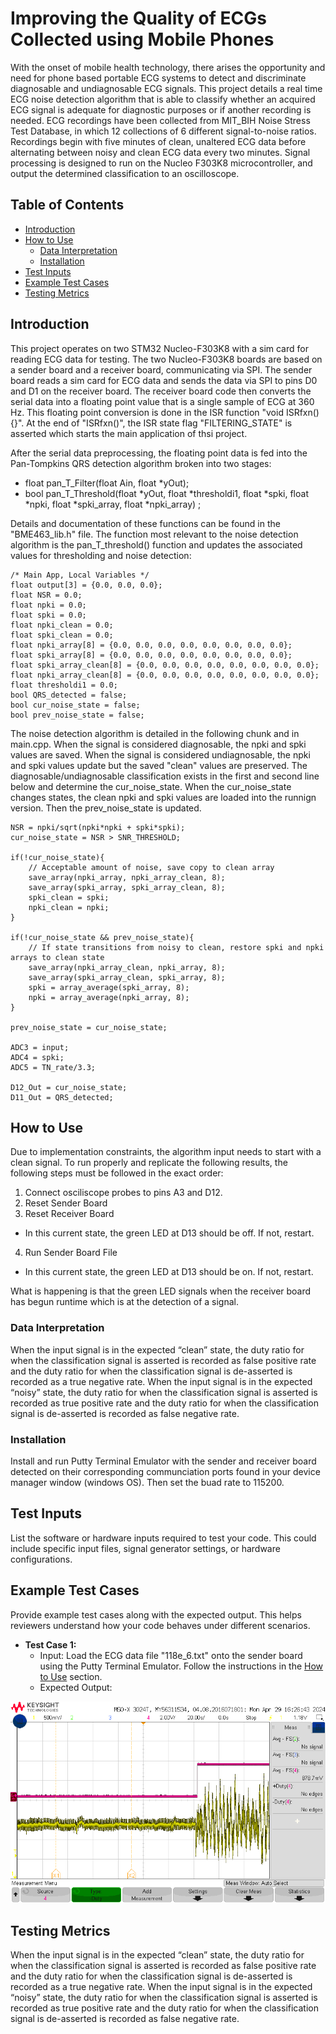 # Improving the Quality of ECGs Collected using Mobile Phones

With the onset of mobile health technology, there arises the opportunity and need for phone based portable ECG systems to detect and discriminate diagnosable and undiagnosable ECG signals. This project details a real time ECG noise detection algorithm that is able to classify whether an acquired ECG signal is adequate for diagnostic purposes or if another recording is needed. ECG recordings have been collected from MIT_BIH Noise Stress Test Database, in which 12 collections of 6 different signal-to-noise ratios. Recordings begin with five minutes of clean, unaltered ECG data before alternating between noisy and clean ECG data every two minutes. Signal processing is designed to run on the Nucleo F303K8 microcontroller, and output the determined classification to an oscilloscope.   

## Table of Contents

- [Introduction](#introduction)
- [How to Use](#how-to-use)
  - [Data Interpretation](#data-interpretation)
  - [Installation](#installation)
- [Test Inputs](#test-inputs)
- [Example Test Cases](#example-test-cases)
- [Testing Metrics](#testing-metrics)

## Introduction

This project operates on two STM32 Nucleo-F303K8 with a sim card for reading ECG data for testing.  The two Nucleo-F303K8 boards are based on a sender board and a receiver board, communicating via SPI. The sender board reads a sim card for ECG data and sends the data via SPI to pins D0 and D1 on the receiver board. The receiver board code then converts the serial data into a floating point value that is a single sample of ECG at 360 Hz. This floating point conversion is done in the ISR function "void ISRfxn(){}". At the end of "ISRfxn()", the ISR state flag "FILTERING_STATE" is asserted which starts the main application of thsi project.

After the serial data preprocessing, the floating point data is fed into the Pan-Tompkins QRS detection algorithm broken into two stages:
- float pan_T_Filter(float Ain, float *yOut);
- bool pan_T_Threshold(float *yOut, float *thresholdi1, float *spki, float *npki, float *spki_array, float *npki_array) ;

Details and documentation of these functions can be found in the "BME463_lib.h" file. The function most relevant to the noise detection algorithm is the pan_T_threshold() function and updates the associated values for thresholding and noise detection:

    /* Main App, Local Variables */ 
    float output[3] = {0.0, 0.0, 0.0};
    float NSR = 0.0;
    float npki = 0.0;
    float spki = 0.0;
    float npki_clean = 0.0;
    float spki_clean = 0.0;
    float npki_array[8] = {0.0, 0.0, 0.0, 0.0, 0.0, 0.0, 0.0, 0.0};
    float spki_array[8] = {0.0, 0.0, 0.0, 0.0, 0.0, 0.0, 0.0, 0.0};
    float spki_array_clean[8] = {0.0, 0.0, 0.0, 0.0, 0.0, 0.0, 0.0, 0.0};
    float npki_array_clean[8] = {0.0, 0.0, 0.0, 0.0, 0.0, 0.0, 0.0, 0.0};
    float thresholdi1 = 0.0;
    bool QRS_detected = false;
    bool cur_noise_state = false;
    bool prev_noise_state = false;

The noise detection algorithm is detailed in the following chunk and in main.cpp. When the signal is considered diagnosable, the npki and spki values are saved. When the signal is considered undiagnosable, the npki and spki values update but the saved "clean" values are preserved. The diagnosable/undiagnosable classification exists in the first and second line below and determine the cur_noise_state. When the cur_noise_state changes states, the clean npki and spki values are loaded into the runnign version. Then the prev_noise_state is updated. 

    NSR = npki/sqrt(npki*npki + spki*spki);
    cur_noise_state = NSR > SNR_THRESHOLD;
    
    if(!cur_noise_state){
        // Acceptable amount of noise, save copy to clean array
        save_array(npki_array, npki_array_clean, 8);
        save_array(spki_array, spki_array_clean, 8);
        spki_clean = spki;
        npki_clean = npki;
    }          
    
    if(!cur_noise_state && prev_noise_state){    
        // If state transitions from noisy to clean, restore spki and npki arrays to clean state 
        save_array(npki_array_clean, npki_array, 8);
        save_array(spki_array_clean, spki_array, 8);
        spki = array_average(spki_array, 8);
        npki = array_average(npki_array, 8);
    }
    
    prev_noise_state = cur_noise_state;
    
    ADC3 = input; 
    ADC4 = spki;
    ADC5 = TN_rate/3.3;
  
    D12_Out = cur_noise_state;
    D11_Out = QRS_detected;

  

## How to Use
Due to implementation constraints, the algorithm input needs to start with a clean signal. To run properly and replicate the following results, the following steps must be followed in the exact order:
1) Connect osciliscope probes to pins A3 and D12.
2) Reset Sender Board
3) Reset Receiver Board
- In this current state, the green LED at D13 should be off. If not, restart.
4) Run Sender Board File
- In this current state, the green LED at D13 should be on. If not, restart.

What is happening is that the green LED signals when the receiver board has begun runtime which is at the detection of a signal.

### Data Interpretation

When the input signal is in the expected “clean” state, the duty ratio for when the classification signal is asserted is recorded as false positive rate and the duty ratio for when the classification signal is de-asserted is recorded as a true negative rate. When the input signal is in the expected “noisy” state, the duty ratio for when the classification signal is asserted is recorded as true positive rate and the duty ratio for when the classification signal is de-asserted is recorded as false negative rate.

### Installation
Install and run Putty Terminal Emulator with the sender and receiver board detected on their corresponding communciation ports found in your device manager window (windows OS). Then set the buad rate to 115200.

## Test Inputs

List the software or hardware inputs required to test your code. This could include specific input files, signal generator settings, or hardware configurations.

## Example Test Cases

Provide example test cases along with the expected output. This helps reviewers understand how your code behaves under different scenarios.

- **Test Case 1:**
  - Input: Load the ECG data file "118e_6.txt" onto the sender board using the Putty Terminal Emulator. Follow the instructions in the [How to Use](#how-to-use) section.
  - Expected Output:

![Expected Output](./118e-6%20FPR.png "Expected Output")

## Testing Metrics

When the input signal is in the expected “clean” state, the duty ratio for when the classification signal is asserted is recorded as false positive rate and the duty ratio for when the classification signal is de-asserted is recorded as a true negative rate. When the input signal is in the expected “noisy” state, the duty ratio for when the classification signal is asserted is recorded as true positive rate and the duty ratio for when the classification signal is de-asserted is recorded as false negative rate.
